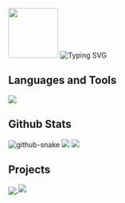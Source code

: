 <p>
    <a>
        <img width="100" src="https://s1.vika.cn/space/2023/11/08/5991db9f3a50433bb1147ab51eebceb8">
    </a>
    <a>
        <img src="https://readme-typing-svg.demolab.com?font=Forte&size=26&duration=3000&pause=1000&color=EF99B8&vCenter=true&repeat=false&width=220&lines=Hi" alt="Typing SVG" />
    </a>
</p>

<h2>Languages and Tools</h2>
<img src="https://skillicons.dev/icons?i=c,cpp,js,py,java,git,vim,github,gitlab,godot,linux,docker,md,mysql,visualstudio,vscode">
<!--     <img src="https://skillicons.dev/icons?i=c">
<img src="https://skillicons.dev/icons?i=cpp">
<img src="https://skillicons.dev/icons?i=js">
<img src="https://skillicons.dev/icons?i=py">
<img src="https://skillicons.dev/icons?i=java">
<img src="https://skillicons.dev/icons?i=git">
<img src="https://skillicons.dev/icons?i=vim">
<img src="https://skillicons.dev/icons?i=github">
<img src="https://skillicons.dev/icons?i=gitlab">
<img src="https://skillicons.dev/icons?i=godot">
<img src="https://skillicons.dev/icons?i=linux">
<img src="https://skillicons.dev/icons?i=docker">
<img src="https://skillicons.dev/icons?i=md">
<img src="https://skillicons.dev/icons?i=mysql">
<img src="https://skillicons.dev/icons?i=visualstudio">
<img src="https://skillicons.dev/icons?i=vscode"> -->


<h2>Github Stats</h2>
<!-- 贪吃蛇 -->
<picture>
    <source media="(prefers-color-scheme: dark)" srcset="https://cdn.jsdelivr.net/gh/WhiteCells/WhiteCells/profile-snake-contrib/github-contribution-grid-snake-dark.svg" />
    <source media="(prefers-color-scheme: light)" srcset="https://cdn.jsdelivr.net/gh/WhiteCells/WhiteCells/profile-snake-contrib/github-contribution-grid-snake.svg" />
    <img alt="github-snake" src="https://cdn.jsdelivr.net/gh/WhiteCells/WhiteCells/profile-snake-contrib/github-contribution-grid-snake-dark.svg" />
</picture>

<!--语言使用-->
<img src="https://github-readme-jade.vercel.app/api/top-langs/?username=WhiteCells&langs_count=8&show_icons=true&bg_color=00000000&theme=bear&hide=batchfile,html&hide_border=true">

<!-- github 提交等状态 -->
<img src="https://github-readme-jade.vercel.app/api?username=WhiteCells&show_icons=true&bg_color=00000000&theme=bear&hide_border=true">

<h2>Projects</h2>
<!--横向仓库  -->
<a href="https://github.com/WhiteCells/docs">
    <img align="center" src="https://github-readme-jade.vercel.app/api/pin/?username=WhiteCells&repo=docs&bg_color=00000000&theme=bear&hide_border=true" />
</a>
<!-- <a href="https://github.com/WhiteCells/docs">
    <img align="center" src="https://github-readme-jade.vercel.app/api/pin/?username=WhiteCells&repo=docs&bg_color=00000000&theme=bear&hide_border=true" />
</a> -->

<!-- 浏览统计 -->
<img src="https://moe-counter.glitch.me/get/@WhiteCells?theme=rule34">
